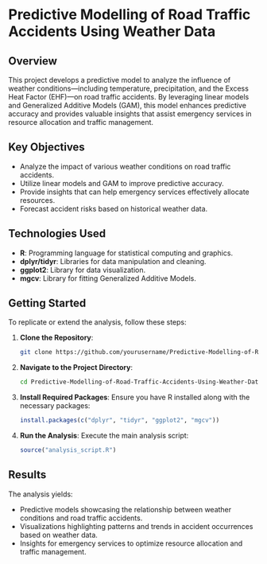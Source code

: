 # Predictive Modelling of Road Traffic Accidents Using Weather Data

## Overview

This project develops a predictive model to analyze the influence of weather conditions—including temperature, precipitation, and the Excess Heat Factor (EHF)—on road traffic accidents. By leveraging linear models and Generalized Additive Models (GAM), this model enhances predictive accuracy and provides valuable insights that assist emergency services in resource allocation and traffic management.

## Key Objectives

- Analyze the impact of various weather conditions on road traffic accidents.
- Utilize linear models and GAM to improve predictive accuracy.
- Provide insights that can help emergency services effectively allocate resources.
- Forecast accident risks based on historical weather data.

## Technologies Used

- **R**: Programming language for statistical computing and graphics.
- **dplyr/tidyr**: Libraries for data manipulation and cleaning.
- **ggplot2**: Library for data visualization.
- **mgcv**: Library for fitting Generalized Additive Models.

## Getting Started

To replicate or extend the analysis, follow these steps:

1. **Clone the Repository**:
   ```bash
   git clone https://github.com/yourusername/Predictive-Modelling-of-Road-Traffic-Accidents-Using-Weather-Data.git
   ```

2. **Navigate to the Project Directory**:
   ```bash
   cd Predictive-Modelling-of-Road-Traffic-Accidents-Using-Weather-Data
   ```

3. **Install Required Packages**:
   Ensure you have R installed along with the necessary packages:
   ```R
   install.packages(c("dplyr", "tidyr", "ggplot2", "mgcv"))
   ```

4. **Run the Analysis**:
   Execute the main analysis script:
   ```R
   source("analysis_script.R")
   ```

## Results

The analysis yields:

- Predictive models showcasing the relationship between weather conditions and road traffic accidents.
- Visualizations highlighting patterns and trends in accident occurrences based on weather data.
- Insights for emergency services to optimize resource allocation and traffic management.
